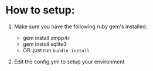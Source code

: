 How to setup:
=============

1. Make sure you have the following ruby gem's installed:
    * gem install xmpp4r
    * gem install sqlite3
    * OR: just run `bundle install`

2. Edit the config.yml to setup your environment
